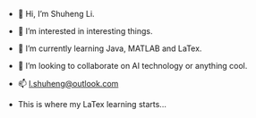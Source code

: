 - 👋 Hi, I’m Shuheng Li.
- 👀 I’m interested in interesting things.
- 🌱 I’m currently learning Java, MATLAB and LaTex.
- 💞️ I’m looking to collaborate on AI technology or anything cool.
- 📫 l.shuheng@outlook.com

- This is where my LaTex learning starts...

<!---
Lordlish/Lordlish is a ✨ special ✨ repository because its `README.md` (this file) appears on your GitHub profile.
You can click the Preview link to take a look at your changes.
--->
